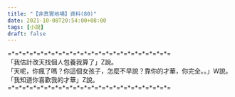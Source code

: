 ```yaml
---
title: "【非真實地場】資料(80)"
date: 2021-10-08T20:54:00+08:00
tags: [小說]
draft: false
---
```


=\*=\*=\*=\*=\*=\*=\*=\*=\*=\*=\*=\*=\*=\*=\*=\*=\*=\*=\*=\*=\*=\*=  
「我估計改天找個人包養我算了」Z說。  
「天呢，你瘋了嗎？你這個女孩子，怎麼不早說？靠你的才華，你完全。。」W說。  
「我知道你喜歡我的才華」Z說。  
=\*=\*=\*=\*=\*=\*=\*=\*=\*=\*=\*=\*=\*=\*=\*=\*=\*=\*=\*=\*=\*=\*=  